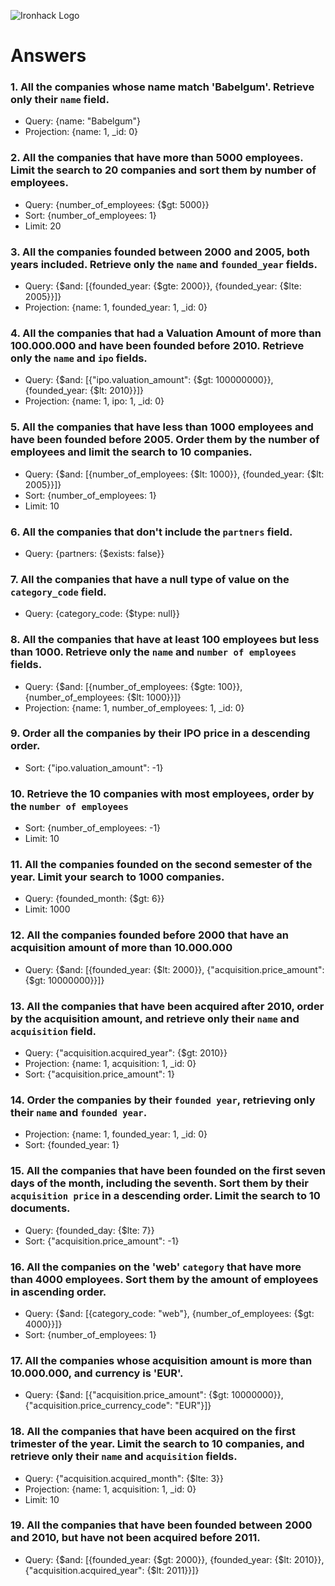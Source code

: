 ![Ironhack Logo](https://i.imgur.com/1QgrNNw.png)

# Answers

### 1. All the companies whose name match 'Babelgum'. Retrieve only their `name` field.

- Query: {name: "Babelgum"}
- Projection: {name: 1, _id: 0}

### 2. All the companies that have more than 5000 employees. Limit the search to 20 companies and sort them by **number of employees**.

- Query: {number_of_employees: {$gt: 5000}}
- Sort: {number_of_employees: 1}
- Limit: 20

### 3. All the companies founded between 2000 and 2005, both years included. Retrieve only the `name` and `founded_year` fields.

- Query: {$and: [{founded_year: {$gte: 2000}}, {founded_year: {$lte: 2005}}]}
- Projection: {name: 1, founded_year: 1, _id: 0}

### 4. All the companies that had a Valuation Amount of more than 100.000.000 and have been founded before 2010. Retrieve only the `name` and `ipo` fields.

- Query: {$and: [{"ipo.valuation_amount": {$gt: 100000000}}, {founded_year: {$lt: 2010}}]}
- Projection: {name: 1, ipo: 1, _id: 0}

### 5. All the companies that have less than 1000 employees and have been founded before 2005. Order them by the number of employees and limit the search to 10 companies.

- Query: {$and: [{number_of_employees: {$lt: 1000}}, {founded_year: {$lt: 2005}}]}
- Sort: {number_of_employees: 1}
- Limit: 10

### 6. All the companies that don't include the `partners` field.

- Query: {partners: {$exists: false}}

### 7. All the companies that have a null type of value on the `category_code` field.

- Query: {category_code: {$type: null}}

### 8. All the companies that have at least 100 employees but less than 1000. Retrieve only the `name` and `number of employees` fields.

- Query: {$and: [{number_of_employees: {$gte: 100}}, {number_of_employees: {$lt: 1000}}]}
- Projection: {name: 1, number_of_employees: 1, _id: 0}

### 9. Order all the companies by their IPO price in a descending order.

- Sort: {"ipo.valuation_amount": -1}

### 10. Retrieve the 10 companies with most employees, order by the `number of employees`

- Sort: {number_of_employees: -1}
- Limit: 10

### 11. All the companies founded on the second semester of the year. Limit your search to 1000 companies.

- Query: {founded_month: {$gt: 6}}
- Limit: 1000

### 12. All the companies founded before 2000 that have an acquisition amount of more than 10.000.000

- Query: {$and: [{founded_year: {$lt: 2000}}, {"acquisition.price_amount": {$gt: 10000000}}]}

### 13. All the companies that have been acquired after 2010, order by the acquisition amount, and retrieve only their `name` and `acquisition` field.

- Query: {"acquisition.acquired_year": {$gt: 2010}}
- Projection: {name: 1, acquisition: 1, _id: 0}
- Sort: {"acquisition.price_amount": 1}

### 14. Order the companies by their `founded year`, retrieving only their `name` and `founded year`.

- Projection: {name: 1, founded_year: 1, _id: 0}
- Sort: {founded_year: 1}

### 15. All the companies that have been founded on the first seven days of the month, including the seventh. Sort them by their `acquisition price` in a descending order. Limit the search to 10 documents.

- Query: {founded_day: {$lte: 7}}
- Sort: {"acquisition.price_amount": -1}

### 16. All the companies on the 'web' `category` that have more than 4000 employees. Sort them by the amount of employees in ascending order.

- Query: {$and: [{category_code: "web"}, {number_of_employees: {$gt: 4000}}]}
- Sort: {number_of_employees: 1}

### 17. All the companies whose acquisition amount is more than 10.000.000, and currency is 'EUR'.

- Query: {$and: [{"acquisition.price_amount": {$gt: 10000000}}, {"acquisition.price_currency_code": "EUR"}]}

### 18. All the companies that have been acquired on the first trimester of the year. Limit the search to 10 companies, and retrieve only their `name` and `acquisition` fields.

- Query: {"acquisition.acquired_month": {$lte: 3}}
- Projection: {name: 1, acquisition: 1, _id: 0}
- Limit: 10

### 19. All the companies that have been founded between 2000 and 2010, but have not been acquired before 2011.

- Query: {$and: [{founded_year: {$gt: 2000}}, {founded_year: {$lt: 2010}}, {"acquisition.acquired_year": {$lt: 2011}}]}
